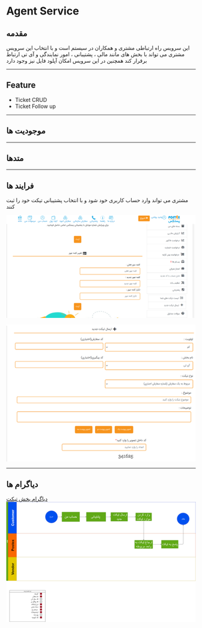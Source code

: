 # Agent Service


## مقدمه

این سرویس راه ارتباطی مشتری و همکاران در سیستم است و با انتخاب این سرویس مشتری می تواند با بخش های مانند مالی ، پشتیبانی ، امور نمایندگی و آی تی ارتباط برقرار کند همچنین در این سرویس امکان آپلود فایل نیز وجود دارد 

---

## Feature

- Ticket CRUD
- Ticket Follow up

---

## موجودیت ها

---

## متدها

---

## فرایند ها

مشتری می تواند وارد حساب کاربری خود شود و با انتخاب پشتیبانی تیکت خود را ثبت کنند 

![](imgs/ticket1.png)

![](imgs/ticket.PNG)

---

## دیاگرام ها

[دیاگرام بخش تیکت](Diagram/Diagram-Ticket.drawio)
![دیاگرام بخش تیکت](imgs/Diagram-Ticket.png)
